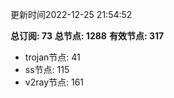 更新时间2022-12-25 21:54:52

**总订阅: 73**
**总节点: 1288**
**有效节点: 317**
- trojan节点: 41
- ss节点: 115
- v2ray节点: 161
